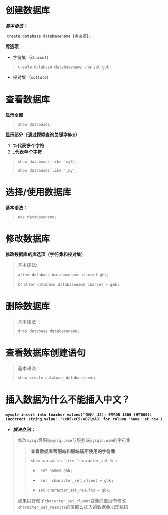 # 创建数据库

***基本语法：***

​	`create database databasename [库选项];`

**库选项**

* 字符集（`charset`）

> `create database databasename charset gbk;`

* 校对集（`collate`）

# 查看数据库

**显示全部**

> `show databases;`

**显示部分（通过模糊查询关键字like）**

1. **%代表多个字符**
2. **_代表单个字符**

> `show databases like 'my%';`
>
> `show databases like '_my';`

# 选择/使用数据库

**基本语法：**

> `use databasename;`

# 修改数据库

**修改数据库的库选项（字符集和校对集）**

> 基本语法:
>
> `alter database databasename charset gbk;`
>
> or  `alter database databasename charset = gbk;`

#  删除数据库

> 基本语法：
>
> `drop database databasename;`

# 查看数据库创建语句

> 基本语法：
>
> `show create database databasename;`



# 插入数据为什么不能插入中文？

**`mysql> insert into teacher values('张帆',12);
  ERROR 1366 (HY000): Incorrect string value: '\xD5\xC5\xB7\xAB' for column 'name' at row 1`**

* ***解决办法：***

> 修改`mysql`客服端`mysql.exe`与服务端`mysqld.exe`的字符集
>
> > **查看数据库客服端和服端端所使用的字符集**
> >
> > `show variables like 'character_set_%';`
> >
> > * ` set names gbk;`
> >
> > *  ` set  character_set_client = gbk;`
> >
> > * `set character_set_results = gbk;`
>
> 如果只修改了`character_set_client`变量的值没有修改`character_set_results`的值那么插入的数据会出现乱码





